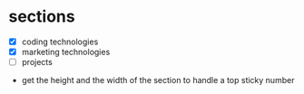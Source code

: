 # sections

- [x] coding technologies
- [x] marketing technologies
- [ ] projects
- get the height and the width of the section to handle a top sticky number
